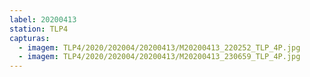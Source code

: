 ```yaml
---
label: 20200413
station: TLP4
capturas:
  - imagem: TLP4/2020/202004/20200413/M20200413_220252_TLP_4P.jpg
  - imagem: TLP4/2020/202004/20200413/M20200413_230659_TLP_4P.jpg
---
```

